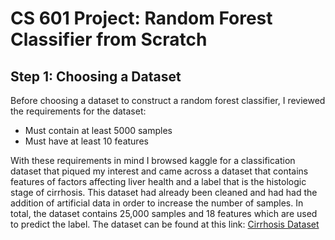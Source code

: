 <h1>CS 601 Project: Random Forest Classifier from Scratch</h1>
<h2>Step 1: Choosing a Dataset</h2>
<p>Before choosing a dataset to construct a random forest classifier, I reviewed the requirements for the dataset:</p>
<ul>
  <li>Must contain at least 5000 samples</li>
  <li>Must have at least 10 features</li></li>
</ul>
<p>With these requirements in mind I browsed kaggle for a classification dataset that piqued my interest and came across a dataset 
  that contains features of factors affecting liver health and a label that is the histologic stage of cirrhosis. This dataset had already been
cleaned and had had the addition of artificial data in order to increase the number of samples. In total, the dataset contains 25,000 samples
and 18 features which are used to predict the label. The dataset can be found at this link: <a target = '_blank' href = 'https://www.kaggle.com/datasets/aadarshvelu/liver-cirrhosis-stage-classification'>Cirrhosis Dataset</a></p>

